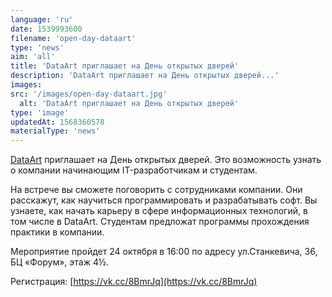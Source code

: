 ```yaml
---
language: 'ru'
date: 1539993600
filename: 'open-day-dataart'
type: 'news'
aim: 'all'
title: 'DataArt приглашает на День открытых дверей'
description: 'DataArt приглашает на День открытых дверей...'
images:
src: '/images/open-day-dataart.jpg'
  alt: 'DataArt приглашает на День открытых дверей'
type: 'image'
updatedAt: 1568360578
materialType: 'news'
---
```

[DataArt](https://vk.com/dataart) приглашает на День открытых дверей. Это возможность узнать о компании начинающим IT-разработчикам и студентам.

На встрече вы сможете поговорить с сотрудниками компании. Они расскажут, как научиться программировать и разрабатывать софт. Вы узнаете, как начать карьеру в сфере информационных технологий, в том числе в DataArt. Студентам предложат программы прохождения практики в компании.

Мероприятие пройдет 24 октября в 16:00 по адресу ул.Станкевича, 36, БЦ «Форум», этаж 4½.

Регистрация: [https://vk.cc/8BmrJq](https://vk.cc/8BmrJq)
